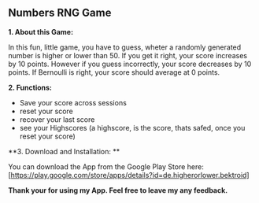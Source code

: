 ## Numbers RNG Game

**1. About this Game:**

In this fun, little game, you have to guess, wheter a randomly generated number is higher or lower than 50. If you get it right, your score increases by 10 points. However if you guess incorrectly, your score decreases by 10 points. If Bernoulli is right, your score should average at 0 points. 

**2. Functions:** 

 - Save your score across sessions
 - reset your score 
 - recover your last score
 - see your Highscores (a highscore, is the score, thats safed, once you reset your score)

**3. Download and Installation: **

You can download the App from the Google Play Store here:[https://play.google.com/store/apps/details?id=de.higherorlower.bektroid]

**Thank your for using my App. Feel free to leave my any feedback.**

